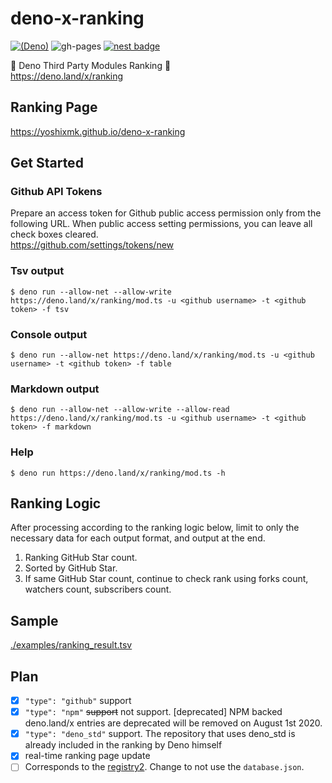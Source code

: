 # deno-x-ranking
[![(Deno)](https://img.shields.io/badge/deno-v1.1.3-green.svg?style=flat-square&logo=deno)](https://deno.land)
![gh-pages](https://github.com/yoshixmk/deno-x-ranking/workflows/gh-pages/badge.svg)
[![nest badge](https://nest.land/badge.svg)](https://nest.land/package/ranking)  

🦕 Deno Third Party Modules Ranking 👑    
https://deno.land/x/ranking

## Ranking Page
https://yoshixmk.github.io/deno-x-ranking

## Get Started

### Github API Tokens
Prepare an access token for Github public access permission only from the following URL. When public access setting permissions, you can leave all check boxes cleared.  
https://github.com/settings/tokens/new

### Tsv output
```Shell
$ deno run --allow-net --allow-write https://deno.land/x/ranking/mod.ts -u <github username> -t <github token> -f tsv
```

### Console output
```Shell
$ deno run --allow-net https://deno.land/x/ranking/mod.ts -u <github username> -t <github token> -f table
```

### Markdown output
```Shell
$ deno run --allow-net --allow-write --allow-read https://deno.land/x/ranking/mod.ts -u <github username> -t <github token> -f markdown
```

### Help
```Shell
$ deno run https://deno.land/x/ranking/mod.ts -h
```

## Ranking Logic
After processing according to the ranking logic below, limit to only the necessary data for each output format, and output at the end.
1. Ranking GitHub Star count.  
1. Sorted by GitHub Star.  
1. If same GitHub Star count, continue to check rank using forks count, watchers count, subscribers count.

## Sample
[./examples/ranking_result.tsv](./examples/ranking_result.tsv)

## Plan
- [x] `"type": "github"` support
- [x] `"type": "npm"` ~~support~~ not support. [deprecated] NPM backed deno.land/x entries are deprecated will be removed on August 1st 2020.
- [x] `"type": "deno_std"` support. The repository that uses deno_std is already included in the ranking by Deno himself
- [x] real-time ranking page update
- [ ] Corresponds to the [registry2](https://deno.land/posts/registry2). Change to not use the `database.json`.
